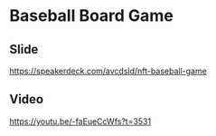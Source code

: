 # Baseball Board Game

## Slide
https://speakerdeck.com/avcdsld/nft-baseball-game

## Video
https://youtu.be/-faEueCcWfs?t=3531
